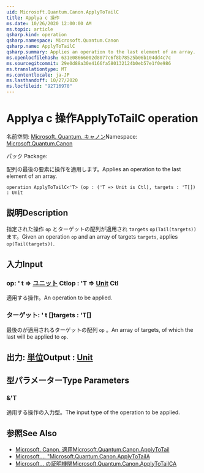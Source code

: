 ```yaml
---
uid: Microsoft.Quantum.Canon.ApplyToTailC
title: Applya c 操作
ms.date: 10/26/2020 12:00:00 AM
ms.topic: article
qsharp.kind: operation
qsharp.namespace: Microsoft.Quantum.Canon
qsharp.name: ApplyToTailC
qsharp.summary: Applies an operation to the last element of an array.
ms.openlocfilehash: 631e08666002d8077c6f8b78525b06b104dd4c7c
ms.sourcegitcommit: 29e0d88a30e4166fa580132124b0eb57e1f0e986
ms.translationtype: MT
ms.contentlocale: ja-JP
ms.lasthandoff: 10/27/2020
ms.locfileid: "92716970"
---
```

# <a name="applytotailc-operation"></a><span data-ttu-id="9f51f-102">Applya c 操作</span><span class="sxs-lookup"><span data-stu-id="9f51f-102">ApplyToTailC operation</span></span>

<span data-ttu-id="9f51f-103">名前空間: [Microsoft. Quantum. キャノン](xref:Microsoft.Quantum.Canon)</span><span class="sxs-lookup"><span data-stu-id="9f51f-103">Namespace: [Microsoft.Quantum.Canon](xref:Microsoft.Quantum.Canon)</span></span>

<span data-ttu-id="9f51f-104">パック [](https://nuget.org/packages/)</span><span class="sxs-lookup"><span data-stu-id="9f51f-104">Package: [](https://nuget.org/packages/)</span></span>


<span data-ttu-id="9f51f-105">配列の最後の要素に操作を適用します。</span><span class="sxs-lookup"><span data-stu-id="9f51f-105">Applies an operation to the last element of an array.</span></span>

```qsharp
operation ApplyToTailC<'T> (op : ('T => Unit is Ctl), targets : 'T[]) : Unit
```


## <a name="description"></a><span data-ttu-id="9f51f-106">説明</span><span class="sxs-lookup"><span data-stu-id="9f51f-106">Description</span></span>

<span data-ttu-id="9f51f-107">指定された操作 `op` とターゲットの配列が適用され `targets` `op(Tail(targets))` ます。</span><span class="sxs-lookup"><span data-stu-id="9f51f-107">Given an operation `op` and an array of targets `targets`, applies `op(Tail(targets))`.</span></span>

## <a name="input"></a><span data-ttu-id="9f51f-108">入力</span><span class="sxs-lookup"><span data-stu-id="9f51f-108">Input</span></span>

### <a name="op--t--unit-ctl"></a><span data-ttu-id="9f51f-109">op: ' t => [ユニット](xref:microsoft.quantum.lang-ref.unit) Ctl</span><span class="sxs-lookup"><span data-stu-id="9f51f-109">op : 'T => [Unit](xref:microsoft.quantum.lang-ref.unit) Ctl</span></span>

<span data-ttu-id="9f51f-110">適用する操作。</span><span class="sxs-lookup"><span data-stu-id="9f51f-110">An operation to be applied.</span></span>


### <a name="targets--t"></a><span data-ttu-id="9f51f-111">ターゲット: ' t []</span><span class="sxs-lookup"><span data-stu-id="9f51f-111">targets : 'T[]</span></span>

<span data-ttu-id="9f51f-112">最後のが適用されるターゲットの配列 `op` 。</span><span class="sxs-lookup"><span data-stu-id="9f51f-112">An array of targets, of which the last will be applied to `op`.</span></span>



## <a name="output--unit"></a><span data-ttu-id="9f51f-113">出力: [単位](xref:microsoft.quantum.lang-ref.unit)</span><span class="sxs-lookup"><span data-stu-id="9f51f-113">Output : [Unit](xref:microsoft.quantum.lang-ref.unit)</span></span>



## <a name="type-parameters"></a><span data-ttu-id="9f51f-114">型パラメーター</span><span class="sxs-lookup"><span data-stu-id="9f51f-114">Type Parameters</span></span>

### <a name="t"></a><span data-ttu-id="9f51f-115">&</span><span class="sxs-lookup"><span data-stu-id="9f51f-115">'T</span></span>

<span data-ttu-id="9f51f-116">適用する操作の入力型。</span><span class="sxs-lookup"><span data-stu-id="9f51f-116">The input type of the operation to be applied.</span></span>

## <a name="see-also"></a><span data-ttu-id="9f51f-117">参照</span><span class="sxs-lookup"><span data-stu-id="9f51f-117">See Also</span></span>

- [<span data-ttu-id="9f51f-118">Microsoft. Canon. 適用</span><span class="sxs-lookup"><span data-stu-id="9f51f-118">Microsoft.Quantum.Canon.ApplyToTail</span></span>](xref:Microsoft.Quantum.Canon.ApplyToTail)
- [<span data-ttu-id="9f51f-119">Microsoft.... "</span><span class="sxs-lookup"><span data-stu-id="9f51f-119">Microsoft.Quantum.Canon.ApplyToTailA</span></span>](xref:Microsoft.Quantum.Canon.ApplyToTailA)
- [<span data-ttu-id="9f51f-120">Microsoft... の証明機関</span><span class="sxs-lookup"><span data-stu-id="9f51f-120">Microsoft.Quantum.Canon.ApplyToTailCA</span></span>](xref:Microsoft.Quantum.Canon.ApplyToTailCA)